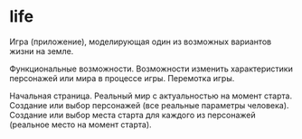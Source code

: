 # life
Игра (приложение), моделирующая один из возможных вариантов жизни на земле.

Функциональные возможности.
Возможности изменить характеристики персонажей или мира в процессе игры.
Перемотка игры.

Начальная страница.
Реальный мир с актуальностью на момент старта.
Создание или выбор персонажей (все реальные параметры человека).
Создание или выбор места старта для каждого из персонажей (реальное место на момент старта).